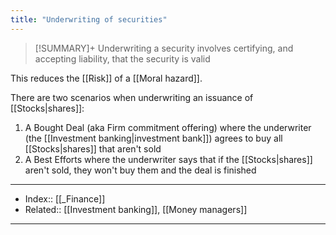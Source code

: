 ```yaml
---
title: "Underwriting of securities" 
---
```

> [!SUMMARY]+
> Underwriting a security involves certifying, and accepting liability, that the security is valid 

This reduces the [[Risk]] of a [[Moral hazard]]. 

There are two scenarios when underwriting an issuance of [[Stocks|shares]]:
1. A Bought Deal (aka Firm commitment offering) where the underwriter (the [[Investment banking|investment bank]]) agrees to buy all [[Stocks|shares]] that aren't sold
2. A Best Efforts where the underwriter says that if the [[Stocks|shares]] aren't sold, they won't buy them and the deal is finished

---
- Index:: [[_Finance]]
- Related:: [[Investment banking]], [[Money managers]] 
---